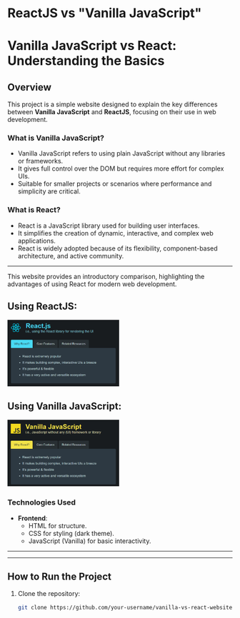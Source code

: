 #  ReactJS vs "Vanilla JavaScript"
# Vanilla JavaScript vs React: Understanding the Basics

## **Overview**

This project is a simple website designed to explain the key differences between **Vanilla JavaScript** and **ReactJS**, focusing on their use in web development.

### What is **Vanilla JavaScript**?
- Vanilla JavaScript refers to using plain JavaScript without any libraries or frameworks.
- It gives full control over the DOM but requires more effort for complex UIs.
- Suitable for smaller projects or scenarios where performance and simplicity are critical.

### What is **React**?
- React is a JavaScript library used for building user interfaces.
- It simplifies the creation of dynamic, interactive, and complex web applications.
- React is widely adopted because of its flexibility, component-based architecture, and active community.


---

This website provides an introductory comparison, highlighting the advantages of using React for modern web development.

## Using **ReactJS**:


  <img src="assets/Reacts-js.png" alt="Page 1" width="250">




## Using **Vanilla JavaScript**:

  <img src="assets/Vanilla-js.png" alt="Page 1" width="250">


### **Technologies Used**

- **Frontend**:
  - HTML for structure.
  - CSS for styling (dark theme).
  - JavaScript (Vanilla) for basic interactivity.

---



---

## **How to Run the Project**

1. Clone the repository:
   ```bash
   git clone https://github.com/your-username/vanilla-vs-react-website.git
